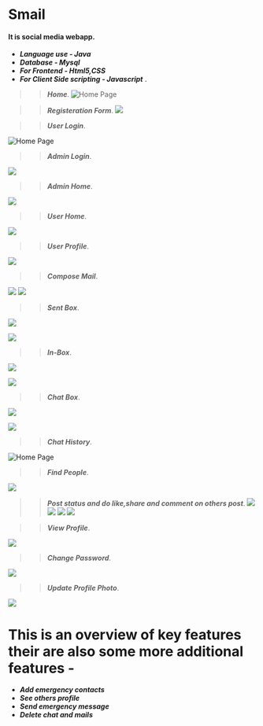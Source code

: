 # Smail
#### It is social media webapp.  
- ***Language use - Java***
- ***Database - Mysql***
- ***For Frontend - Html5,CSS***
- ***For Client Side scripting - Javascript*** .


>> ***Home***.
![Home Page](https://github.com/rahulgupta1999/Smail/blob/master/output/Screenshot%20(38).png)


>> ***Registeration Form***.
![](https://github.com/rahulgupta1999/Smail/blob/master/output/Capture.PNG)


>> ***User Login***.


![Home Page](https://github.com/rahulgupta1999/Smail/blob/master/output/Screenshot%20(39).png)


>> ***Admin Login***.


![](https://github.com/rahulgupta1999/Smail/blob/master/output/Capture2.PNG)

>> ***Admin Home***.


![](https://github.com/rahulgupta1999/Smail/blob/master/output/Screenshot%20(63).png)

>> ***User Home***.

![](https://github.com/rahulgupta1999/Smail/blob/master/output/Screenshot%20(40).png)

>> ***User Profile***.


![](https://github.com/rahulgupta1999/Smail/blob/master/output/Screenshot%20(59).png)

>> ***Compose Mail***.


![](https://github.com/rahulgupta1999/Smail/blob/master/output/Screenshot%20(42).png)
![](https://github.com/rahulgupta1999/Smail/blob/master/output/Screenshot%20(43).png)

>> ***Sent Box***.


![](https://github.com/rahulgupta1999/Smail/blob/master/output/Screenshot%20(44).png)



![](https://github.com/rahulgupta1999/Smail/blob/master/output/Screenshot%20(45).png)
 
>> ***In-Box***.


![](https://github.com/rahulgupta1999/Smail/blob/master/output/Screenshot%20(56).png)



![](https://github.com/rahulgupta1999/Smail/blob/master/output/Screenshot%20(45).png)


>> ***Chat Box***.


![](https://github.com/rahulgupta1999/Smail/blob/master/output/Screenshot%20(47).png)

![](https://github.com/rahulgupta1999/Smail/blob/master/output/Screenshot%20(57).png)


>> ***Chat History***.


![Home Page](https://github.com/rahulgupta1999/Smail/blob/master/output/Screenshot%20(58).png)


>> ***Find People***.

![](https://github.com/rahulgupta1999/Smail/blob/master/output/Screenshot%20(50).png)

>> ***Post status and do like,share and comment on others post***.
![](https://github.com/rahulgupta1999/Smail/blob/master/output/Screenshot%20(41).png)
![](https://github.com/rahulgupta1999/Smail/blob/master/output/Screenshot%20(53).png)
![](https://github.com/rahulgupta1999/Smail/blob/master/output/Screenshot%20(54).png)
![](https://github.com/rahulgupta1999/Smail/blob/master/output/Screenshot%20(62).png)

>> ***View Profile***.


![](https://github.com/rahulgupta1999/Smail/blob/master/output/Screenshot%20(59).png)



>> ***Change Password***.


![](https://github.com/rahulgupta1999/Smail/blob/master/output/Screenshot%20(60).png)



>> ***Update Profile Photo***.


![](https://github.com/rahulgupta1999/Smail/blob/master/output/Screenshot%20(61).png)


# This is an overview of key features their are also some more additional features -
- ***Add emergency contacts*** 
- ***See others profile*** 
- ***Send emergency message*** 
- ***Delete chat and mails*** 
